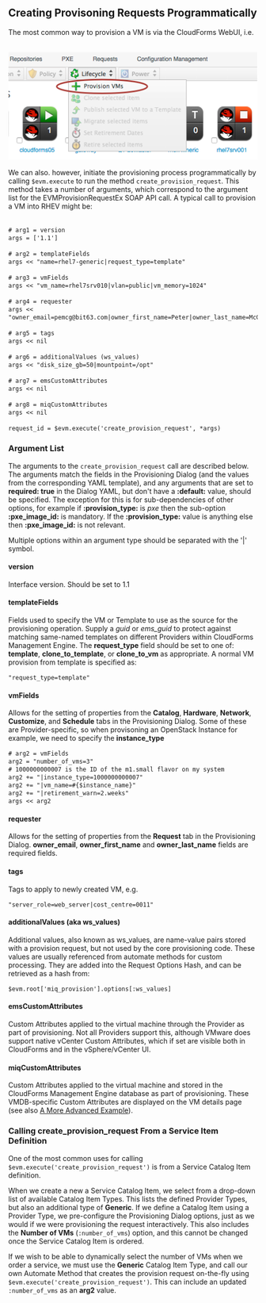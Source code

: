 ## Creating Provisoning Requests Programmatically

The most common way to provision a VM is via the CloudForms WebUI, i.e.
<br> <br>

![screenshot](images/screenshot6.png)
<br>

We can also. however, initiate the provisioning process programmatically by calling `$evm.execute` to run the method `create_provision_request`. This method takes a number of arguments, which correspond to the argument list for the EVMProvisionRequestEx SOAP API call. A typical call to provision a VM into RHEV might be:
<br> <br>

```
# arg1 = version
args = ['1.1']

# arg2 = templateFields
args << "name=rhel7-generic|request_type=template"

# arg3 = vmFields
args << "vm_name=rhel7srv010|vlan=public|vm_memory=1024"

# arg4 = requester
args << "owner_email=pemcg@bit63.com|owner_first_name=Peter|owner_last_name=McGowan"

# arg5 = tags
args << nil

# arg6 = additionalValues (ws_values)
args << "disk_size_gb=50|mountpoint=/opt"

# arg7 = emsCustomAttributes
args << nil

# arg8 = miqCustomAttributes
args << nil

request_id = $evm.execute('create_provision_request', *args)
```
### Argument List
The arguments to the `create_provision_request` call are described below. The arguments match the fields in the Provisioning Dialog (and the values from the corresponding YAML template), and any arguments that are set to **required: true** in the Dialog YAML, but don't have a **:default:** value, should be specified. The exception for this is for sub-dependencies of other options, for example if **:provision\_type:** is _pxe_ then the sub-option **:pxe\_image\_id:** is mandatory. If the **:provision\_type:** value is anything else then **:pxe\_image\_id:** is not relevant.

Multiple options within an argument type should be separated with the '|' symbol.

#### version

Interface version. Should be set to 1.1

#### templateFields

Fields used to specify the VM or Template to use as the source for the provisioning operation. Supply a _guid_ or _ems\_guid_ to protect against matching same-named templates on different Providers within CloudForms Management Engine. The **request\_type** field should be set to one of: **template**, **clone\_to\_template**, or **clone\_to\_vm** as appropriate. A normal VM provision from template is specified as:

```
"request_type=template"
```

#### vmFields

Allows for the setting of properties from the **Catalog**, **Hardware**, **Network**, **Customize**, and **Schedule** tabs in the Provisioning Dialog. Some of these are Provider-specific, so when provisoning an OpenStack Instance for example, we need to specify the **instance\_type**

```
# arg2 = vmFields
arg2 = "number_of_vms=3"
# 1000000000007 is the ID of the m1.small flavor on my system
arg2 += "|instance_type=1000000000007"
arg2 += "|vm_name=#{$instance_name}"
arg2 += "|retirement_warn=2.weeks"
args << arg2
```

#### requester

Allows for the setting of properties from the **Request** tab in the Provisioning Dialog. **owner_email**, **owner\_first\_name** and **owner\_last\_name** fields are required fields.

#### tags

Tags to apply to newly created VM, e.g.

```
"server_role=web_server|cost_centre=0011"
```

#### additionalValues (aka ws_values)

Additional values, also known as ws\_values, are name-value pairs stored with a provision request, but not used by the core provisioning code. These values are usually referenced from automate methods for custom processing. They are added into the Request Options Hash, and can be retrieved as a hash from:

```
$evm.root['miq_provision'].options[:ws_values]
```

#### emsCustomAttributes

Custom Attributes applied to the virtual machine through the Provider as part of provisioning. Not all Providers support this, although VMware does support native vCenter Custom Attributes, which if set are visible both in CloudForms and in the vSphere/vCenter UI.

#### miqCustomAttributes

Custom Attributes applied to the virtual machine and stored in the CloudForms Management Engine database as part of provisioning. These VMDB-specific Custom Attributes are displayed on the VM details page (see also [A More Advanced Example](../chapter5/a_more_advanced_example.md)).

### Calling create\_provision\_request From a Service Item Definition

One of the most common uses for calling `$evm.execute('create_provision_request')` is from a Service Catalog Item definition.

When we create a new a Service Catalog Item, we select from a drop-down list of available Catalog Item Types. This lists the defined Provider Types, but also an additional type of **Generic**. If we define a Catalog Item using a Provider Type, we pre-configure the Provisioning Dialog options, just as we would if we were provisioning the request interactively. This also includes the **Number of VMs** (`:number_of_vms`) option, and this cannot be changed once the Service Catalog Item is ordered.

If we wish to be able to dynamically select the number of VMs when we order a service, we must use the **Generic** Catalog Item Type, and call our own Automate Method that creates the provision request on-the-fly using `$evm.execute('create_provision_request')`. This can include an updated `:number_of_vms` as an **arg2** value.
